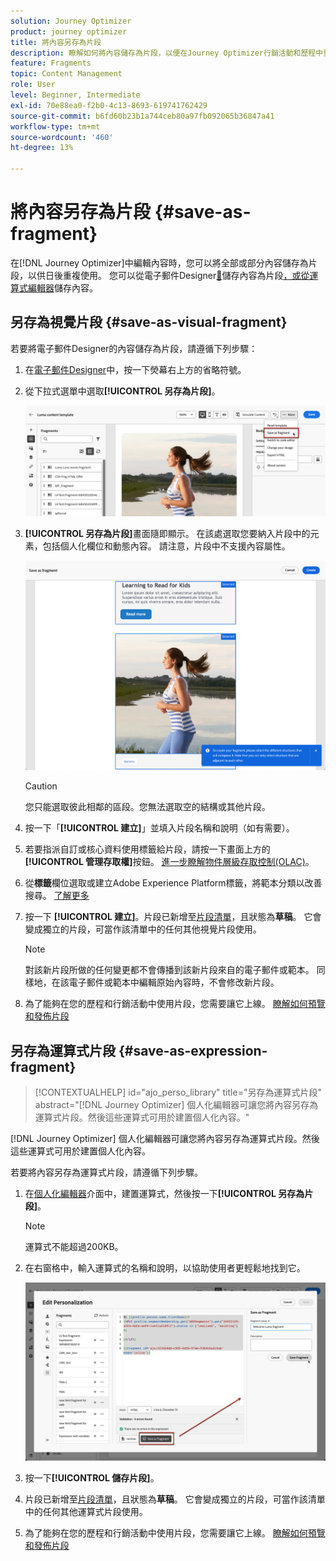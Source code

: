 ```yaml
---
solution: Journey Optimizer
product: journey optimizer
title: 將內容另存為片段
description: 瞭解如何將內容儲存為片段，以便在Journey Optimizer行銷活動和歷程中重複使用內容
feature: Fragments
topic: Content Management
role: User
level: Beginner, Intermediate
exl-id: 70e88ea0-f2b0-4c13-8693-619741762429
source-git-commit: b6fd60b23b1a744ceb80a97fb092065b36847a41
workflow-type: tm+mt
source-wordcount: '460'
ht-degree: 13%

---
```


# 將內容另存為片段 {#save-as-fragment}

在[!DNL Journey Optimizer]中編輯內容時，您可以將全部或部分內容儲存為片段，以供日後重複使用。 您可以從電子郵件Designer[&#128279;](#save-as-visual-fragment)儲存內容為片段[，或從運算式編輯器](#save-as-expression-fragment)儲存內容。

## 另存為視覺片段 {#save-as-visual-fragment}

若要將電子郵件Designer的內容儲存為片段，請遵循下列步驟：

1. 在[電子郵件Designer](../email/get-started-email-design.md)中，按一下熒幕右上方的省略符號。

1. 從下拉式選單中選取&#x200B;**[!UICONTROL 另存為片段]**。

   ![](assets/fragment-save-as.png)

1. **[!UICONTROL 另存為片段]**&#x200B;畫面隨即顯示。 在該處選取您要納入片段中的元素，包括個人化欄位和動態內容。 請注意，片段中不支援內容屬性。

   ![](assets/fragment-save-as-screen.png)

   >[!CAUTION]
   >
   >您只能選取彼此相鄰的區段。您無法選取空的結構或其他片段。

1. 按一下「**[!UICONTROL 建立]**」並填入片段名稱和說明（如有需要）。

1. 若要指派自訂或核心資料使用標籤給片段，請按一下畫面上方的&#x200B;**[!UICONTROL 管理存取權]**&#x200B;按鈕。 [進一步瞭解物件層級存取控制(OLAC)](../administration/object-based-access.md)。

1. 從&#x200B;**標籤**&#x200B;欄位選取或建立Adobe Experience Platform標籤，將範本分類以改善搜尋。 [了解更多](../start/search-filter-categorize.md#tags)

1. 按一下 **[!UICONTROL 建立]**。片段已新增至[片段清單](#access-manage-fragments)，且狀態為&#x200B;**草稿**。 它會變成獨立的片段，可當作該清單中的任何其他視覺片段使用。

   >[!NOTE]
   >
   >對該新片段所做的任何變更都不會傳播到該新片段來自的電子郵件或範本。 同樣地，在該電子郵件或範本中編輯原始內容時，不會修改新片段。

1. 為了能夠在您的歷程和行銷活動中使用片段，您需要讓它上線。 [瞭解如何預覽和發佈片段](../content-management/create-fragments.md#publish)

## 另存為運算式片段 {#save-as-expression-fragment}

>[!CONTEXTUALHELP]
>id="ajo_perso_library"
>title="另存為運算式片段"
>abstract="[!DNL Journey Optimizer] 個人化編輯器可讓您將內容另存為運算式片段。然後這些運算式可用於建置個人化內容。"

[!DNL Journey Optimizer] 個人化編輯器可讓您將內容另存為運算式片段。然後這些運算式可用於建置個人化內容。

若要將內容另存為運算式片段，請遵循下列步驟。

1. 在[個人化編輯器](../personalization/personalization-build-expressions.md)介面中，建置運算式，然後按一下&#x200B;**[!UICONTROL 另存為片段]**。

   >[!NOTE]
   >
   >運算式不能超過200KB。

1. 在右窗格中，輸入運算式的名稱和說明，以協助使用者更輕鬆地找到它。

   ![](assets/expression-fragment-save-as.png)

1. 按一下&#x200B;**[!UICONTROL 儲存片段]**。

   <!--An expression fragment cannot be nested inside another fragment.-->

1. 片段已新增至[片段清單](#access-manage-fragments)，且狀態為&#x200B;**草稿**。 它會變成獨立的片段，可當作該清單中的任何其他運算式片段使用。

1. 為了能夠在您的歷程和行銷活動中使用片段，您需要讓它上線。 [瞭解如何預覽和發佈片段](../content-management/create-fragments.md#publish)
